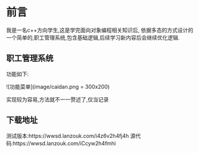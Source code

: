# 前言
我是一名c++方向学生,这是学完面向对象编程相关知识后, 依据多态的方式设计的一个简单的,职工管理系统,包含基础逻辑,后续学习新内容后会继续优化逻辑.

## 职工管理系统
功能如下:

![功能菜单](image/caidan.png = 300x200)

实现较为容易,方法就不一一赘述了,仅当记录

## 下载地址
<tabs>
    <tab title="test">
        <code-block lang="plain text">测试版本:https://wwsd.lanzouk.com/i4z6v2h4fj4h</code-block>
    </tab>
    <tab title="test">
<code-block lang="plain text">源代码:https://wwsd.lanzouk.com/iCcyw2h4fmhi</code-block>
    </tab>
</tabs>

